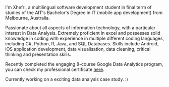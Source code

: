 I'm Xhefri, a multilingual software development student in final term of studies of the AIT's Bachelor's Degree in IT (mobile app development) from Melbourne, Australia.

Passionate about all aspects of information technology, with a particular interest in Data Analysis.
Extremely proficient in excel and possesses solid knowledge in coding with experience in
multiple different coding languages, including C#, Python, R, Java, and SQL Databases.
Skills include Android, iOS application development, data visualisation, data cleaning, critical thinking and presentation skills.

Recently completed the engaging 8-course Google Data Analytics program, you can check my professional certificate [here](https://www.credly.com/badges/ad583e80-bd6c-4ea7-b1e9-32833e7c32ce/public_url).

Currently working on a exciting data analysis case study. :)



